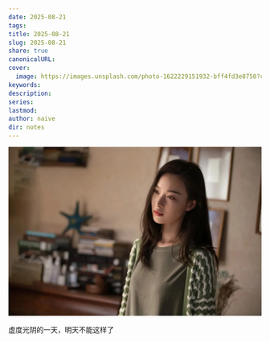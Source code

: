 ```yaml
---
date: 2025-08-21
tags:
title: 2025-08-21
slug: 2025-08-21
share: true
canonicalURL:
cover:
  image: https://images.unsplash.com/photo-1622229151932-bff4fd3e8750?crop=entropy&cs=tinysrgb&fit=max&fm=jpg&ixid=M3wzNjAwOTd8MHwxfHNlYXJjaHwyfHwlRTglOTklOUElRTUlQkElQTYlRTUlODUlODklRTklOTglQjR8ZW58MHwwfHx8MTc1NTc3MDczNnww&ixlib=rb-4.1.0&q=80&w=1080
keywords:
description:
series:
lastmod:
author: naive
dir: notes
---
```

![87b8a878c2beb4c7961e3c6ddaf2190a 1.webp](static/images/87b8a878c2beb4c7961e3c6ddaf2190a%201.webp)

虚度光阴的一天，明天不能这样了